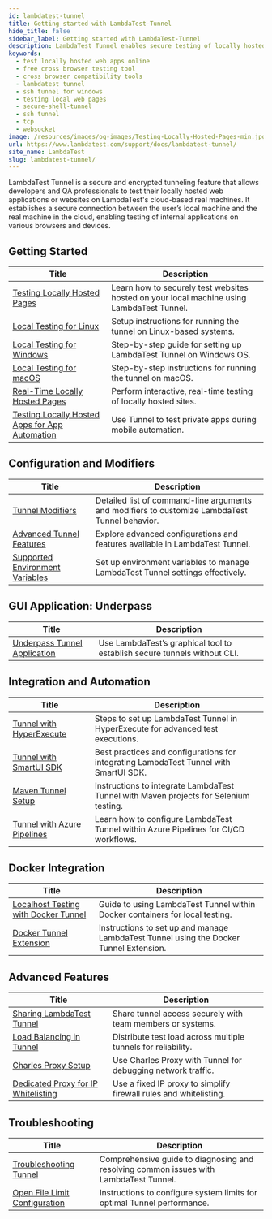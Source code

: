 ```yaml
---
id: lambdatest-tunnel
title: Getting started with LambdaTest-Tunnel
hide_title: false
sidebar_label: Getting started with LambdaTest-Tunnel
description: LambdaTest Tunnel enables secure testing of locally hosted web apps on cloud-based real machines, providing access to various browsers and devices for seamless testing.
keywords:
  - test locally hosted web apps online
  - free cross browser testing tool
  - cross browser compatibility tools
  - lambdatest tunnel
  - ssh tunnel for windows
  - testing local web pages
  - secure-shell-tunnel
  - ssh tunnel
  - tcp
  - websocket
image: /resources/images/og-images/Testing-Locally-Hosted-Pages-min.jpg
url: https://www.lambdatest.com/support/docs/lambdatest-tunnel/
site_name: LambdaTest
slug: lambdatest-tunnel/
---
```


<script type="application/ld+json"
      dangerouslySetInnerHTML={{ __html: JSON.stringify({
       "@context": "https://schema.org",
        "@type": "BreadcrumbList",
        "itemListElement": [{
          "@type": "ListItem",
          "position": 1,
          "name": "LambdaTest",
          "item": "https://www.lambdatest.com"
        },{
          "@type": "ListItem",
          "position": 2,
          "name": "Support",
          "item": "https://www.lambdatest.com/support/docs/"
        },{
          "@type": "ListItem",
          "position": 3,
          "name": "LambdaTest Tunnel",
          "item": "https://www.lambdatest.com/support/docs/lambdatest-tunnel/"
        }]
      })
    }}
></script>
LambdaTest Tunnel is a secure and encrypted tunneling feature that allows developers and QA professionals to test their locally hosted web applications or websites on LambdaTest's cloud-based real machines. It establishes a secure connection between the user’s local machine and the real machine in the cloud, enabling testing of internal applications on various browsers and devices.

<div className="ytframe"> 
<div className="youtube" data-embed="1B27vRreyKU">
    <div className="play-button"></div>
</div>
</div>

## Getting Started
| Title | Description|
|-------|------------|
| [Testing Locally Hosted Pages](/support/docs/deep-dive-into-hyperexecute-yaml/#version) | Learn how to securely test websites hosted on your local machine using LambdaTest Tunnel. |
| [Local Testing for Linux](/support/docs/local-testing-linux/) | Setup instructions for running the tunnel on Linux-based systems. |
| [Local Testing for Windows](/support/docs/local-testing-windows/) | Step-by-step guide for setting up LambdaTest Tunnel on Windows OS.|
| [Local Testing for macOS](/support/docs/local-testing-macos/) | Step-by-step instructions for running the tunnel on macOS. |
| [Real-Time Locally Hosted Pages](/support/docs/real-time-locally-hosted-pages/) | Perform interactive, real-time testing of locally hosted sites.|
| [Testing Locally Hosted Apps for App Automation](/support/docs/testing-locally-hosted-apps/) | Use Tunnel to test private apps during mobile automation. |

## Configuration and Modifiers
| Title | Description|
|-------|------------|
| [Tunnel Modifiers](/support/docs/lambda-tunnel-modifiers/) | Detailed list of command-line arguments and modifiers to customize LambdaTest Tunnel behavior. |
| [Advanced Tunnel Features](/support/docs/advanced-tunnel-features/) | Explore advanced configurations and features available in LambdaTest Tunnel.|
| [Supported Environment Variables](/support/docs/environment-variables-supported-by-lambda-tunnel/) | Set up environment variables to manage LambdaTest Tunnel settings effectively.|

## GUI Application: Underpass
| Title | Description|
|-------|------------|
| [Underpass Tunnel Application](/support/docs/lambda-tunnel-modifiers/) | Use LambdaTest’s graphical tool to establish secure tunnels without CLI. |

## Integration and Automation
| Title | Description|
|-------|------------|
| [Tunnel with HyperExecute](/support/docs/hyperexecute-how-to-configure-tunnel/) | Steps to set up LambdaTest Tunnel in HyperExecute for advanced test executions.|
| [Tunnel with SmartUI SDK](/support/docs/smartui-sdk-tunnel/) | Best practices and configurations for integrating LambdaTest Tunnel with SmartUI SDK. |
| [Maven Tunnel Setup](/support/docs/maven-tunnel-for-locally-hosted-web-applications/) | Instructions to integrate LambdaTest Tunnel with Maven projects for Selenium testing. |
| [Tunnel with Azure Pipelines](/support/docs/integrate-lambdatest-extension-with-azure-pipelines/#localhost-testing-using-lambdatest-extension) | Learn how to configure LambdaTest Tunnel within Azure Pipelines for CI/CD workflows.|

## Docker Integration
| Title | Description|
|-------|------------|
| [Localhost Testing with Docker Tunnel](/support/docs/docker-tunnel/) | Guide to using LambdaTest Tunnel within Docker containers for local testing. |
| [Docker Tunnel Extension](/support/docs/docker-tunnel-extension/) | Instructions to set up and manage LambdaTest Tunnel using the Docker Tunnel Extension. |

## Advanced Features
| Title | Description|
|-------|------------|
| [Sharing LambdaTest Tunnel](/support/docs/sharing-lambda-tunnel/) | Share tunnel access securely with team members or systems.|
| [Load Balancing in Tunnel](/support/docs/load-balancing-in-lambda-tunnel/) | Distribute test load across multiple tunnels for reliability. |
| [Charles Proxy Setup](/support/docs/charles-proxy/) | Use Charles Proxy with Tunnel for debugging network traffic. |
| [Dedicated Proxy for IP Whitelisting](/support/docs/dedicated-proxy/) | Use a fixed IP proxy to simplify firewall rules and whitelisting.|

## Troubleshooting
| Title | Description|
|-------|------------|
| [Troubleshooting Tunnel](/support/docs/troubleshooting-lambda-tunnel/) | Comprehensive guide to diagnosing and resolving common issues with LambdaTest Tunnel.|
| [Open File Limit Configuration](/support/docs/how-to-set-the-open-file-limit-while-using-tunnel/) | Instructions to configure system limits for optimal Tunnel performance. |